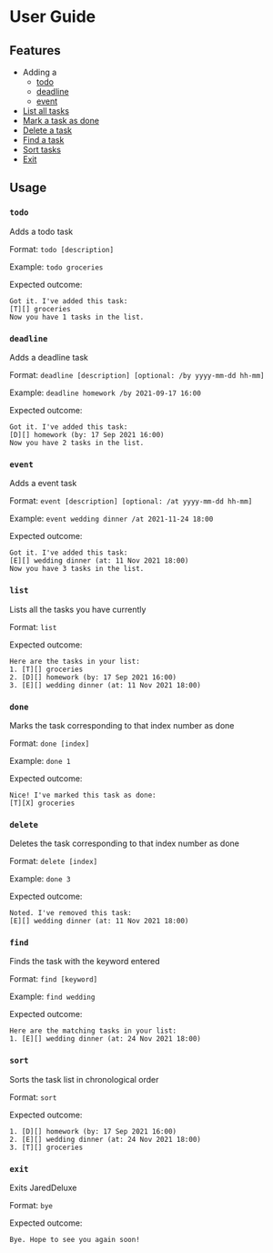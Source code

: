 # User Guide

## Features

- Adding a
  - [todo](#todo)
  - [deadline](#deadline)
  - [event](#event)
- [List all tasks](#list) 
- [Mark a task as done](#done) 
- [Delete a task](#delete) 
- [Find a task](#find) 
- [Sort tasks](#sort) 
- [Exit](#bye) 

## Usage

### `todo`
Adds a todo task

Format: `todo [description]`

Example: `todo groceries`

Expected outcome:

```
Got it. I've added this task:
[T][] groceries
Now you have 1 tasks in the list.
```

### `deadline` 
Adds a deadline task

Format: `deadline [description] [optional: /by yyyy-mm-dd hh-mm]`

Example: `deadline homework /by 2021-09-17 16:00`

Expected outcome:

```
Got it. I've added this task:
[D][] homework (by: 17 Sep 2021 16:00)
Now you have 2 tasks in the list.
```

### `event` 
Adds a event task

Format: `event [description] [optional: /at yyyy-mm-dd hh-mm]`

Example: `event wedding dinner /at 2021-11-24 18:00`

Expected outcome:

```
Got it. I've added this task:
[E][] wedding dinner (at: 11 Nov 2021 18:00)
Now you have 3 tasks in the list.
```

### `list`
Lists all the tasks you have currently

Format: `list`

Expected outcome:

```
Here are the tasks in your list:
1. [T][] groceries
2. [D][] homework (by: 17 Sep 2021 16:00)
3. [E][] wedding dinner (at: 11 Nov 2021 18:00)
```

### `done`
Marks the task corresponding to that index number as done

Format: `done [index]`

Example: `done 1`

Expected outcome:

```
Nice! I've marked this task as done:
[T][X] groceries
```

### `delete`
Deletes the task corresponding to that index number as done

Format: `delete [index]`

Example: `done 3`

Expected outcome:

```
Noted. I've removed this task:
[E][] wedding dinner (at: 11 Nov 2021 18:00)
```

### `find`
Finds the task with the keyword entered

Format: `find [keyword]`

Example: `find wedding`

Expected outcome:

```
Here are the matching tasks in your list:
1. [E][] wedding dinner (at: 24 Nov 2021 18:00)
```

### `sort`
Sorts the task list in chronological order

Format: `sort`

Expected outcome:

```
1. [D][] homework (by: 17 Sep 2021 16:00)
2. [E][] wedding dinner (at: 24 Nov 2021 18:00)
3. [T][] groceries
```

### `exit`
Exits JaredDeluxe

Format: `bye`

Expected outcome:

```
Bye. Hope to see you again soon!
```




